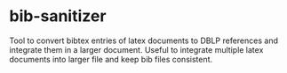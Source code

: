 # bib-sanitizer
Tool to convert bibtex entries of latex documents to DBLP references and integrate them in a larger document. Useful to integrate multiple latex documents into larger file and keep bib files consistent.

